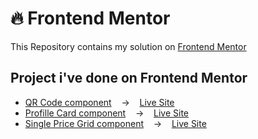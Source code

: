 # 🔥 Frontend Mentor

This Repository contains my solution on <a href="https://www.frontendmentor.io/">Frontend Mentor</a>

## Project i've done on Frontend Mentor

- [QR Code component](https://github.com/bagas-defandi/Frontend-Mentor/tree/master/QR-code-component) &nbsp;&nbsp; -> &nbsp;&nbsp; [Live Site](https://bagas-defandi-qr-code-component.netlify.app/)
- [Profille Card component](https://github.com/bagas-defandi/Frontend-Mentor/tree/master/profile-card-component) &nbsp;&nbsp; -> &nbsp;&nbsp; [Live Site](https://bagas-defandi-profile-card-component.netlify.app/)
- [Single Price Grid component](https://github.com/bagas-defandi/Frontend-Mentor/tree/master/single-price-grid-component) &nbsp;&nbsp; -> &nbsp;&nbsp; [Live Site](https://bagas-defandi-single-price-grid-component.netlify.app/)
